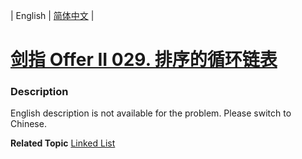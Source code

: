 | English | [简体中文](README.md) |

# [剑指 Offer II 029. 排序的循环链表](https://leetcode.cn/problems/4ueAj6)
 ### Description
<p>English description is not available for the problem. Please switch to Chinese.</p>

**Related Topic**  [Linked List](https://leetcode.cn/tag/linked-list) 